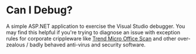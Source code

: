 # Can I Debug?

A simple ASP.NET application to exercise the Visual Studio debugger. 
You may find this helpful if you're trying to diagnose an issue with exception rules for corporate crippleware like [Trend Micro Office Scan](https://www.trendmicro.com/en_nl/business/products/user-protection/sps/endpoint.html) and other over-zealous / badly behaved anti-virus and security software.